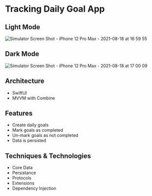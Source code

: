 # Tracking Daily Goal App
## Light Mode
![Simulator Screen Shot - iPhone 12 Pro Max - 2021-08-18 at 16 59 55](https://user-images.githubusercontent.com/35964099/129933431-d7d9959e-fbe8-42d2-94ea-29ea40308bc4.png)
## Dark Mode
![Simulator Screen Shot - iPhone 12 Pro Max - 2021-08-18 at 17 00 09](https://user-images.githubusercontent.com/35964099/129933459-312e5ca7-27cb-4651-9e8e-ba3a811a1674.png)
## Architecture
- SwiftUI
- MVVM with Combine

## Features
- Create daily goals
- Mark goals as completed
- Un-mark goals as not completed
- Data is persisted

## Techniques & Technologies
- Core Data
- Persistance
- Protocols
- Extensions
- Dependency Injection
